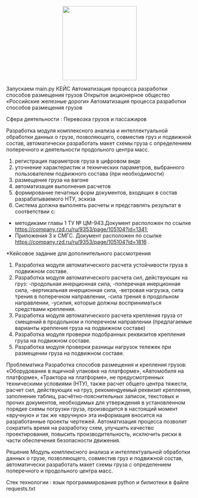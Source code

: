 <div id="header" align="center">
  <img src="https://media.giphy.com/media/hqU2KkjW5bE2v2Z7Q2/giphy.gif" width="200"/>
</div>

Запускаем main.py
    КЕЙС Автоматизация процесса разработки способов размещения грузов 
    Открытое акционерное общество «Российские железные дороги»
Автоматизация процесса разработки способов размещения грузов

Сфера деятельности : Перевозка грузов и пассажиров

Разработка модуля комплексного анализа и интеллектуальной обработки данных о грузе, позволяющего, совместив груз и подвижной состав, автоматически разработать макет схемы груза с определением поперечного и деятельности продольного центра масс.


1) регистрация параметров груза в цифровом виде
2) уточнение характеристик и технических параметров, выбранного пользователем подвижного состава (при необходимости)
3) размещение груза на вагоне
4) автоматизация выполнения расчетов
5) формирование печатных форм документов, входящих в состав разрабатываемого НТУ, эскиза
6) Система должна выполнять расчеты и представлять результат в соответствии с:
- методиками главы 1 ТУ № ЦМ-943.Документ расположен по ссылке https://company.rzd.ru/ru/9353/page/105104?id=1341;
- Приложения 3 к СМГС. Документ расположен по ссылке https://company.rzd.ru/ru/9353/page/105104?id=1816 .

*Кейсовое задание для дополнительного рассмотрения
1. Разработка модуля автоматического расчета устойчивости груза в подвижном составе.
2. Разработка модуля автоматического расчета сил, действующих на груз:
-продольная инерционная сила,
-поперечная инерционная сила,
-вертикальная инерционная сила,
-ветровая нагрузка, сила трения в поперечном направлении,
-сила трения в продольном направлении,
-усилия, которые должны восприниматься средствами крепления.
3. Разработка модуля автоматического расчета крепления груза от смещений в продольном и поперечном
направлении (предлагаемые варианты крепления груза на подвижном составе)
4. Разработка модуля проверки подобранных реквизитов крепления груза на подвижном составе.
5. Разработка модуля проверки разницы нагрузок тележек при размещении груза на подвижном составе.

   
Проблематика
Разработка способов размещения и крепления грузов: «Оборудование в ящичной упаковке на
платформе», «Автомобиля на платформе», «Трактора на платформе», не предусмотренных техническими
условиями (НТУ), также расчет общего центра тяжести, расчет сил, действующих на груз, рекомендуемый
реквизит крепления, заполнение таблиц, расчётно-пояснительных записок, текстовых и прочих
документов, необходимых для утверждения в установленном порядке схемы погрузки груза,
производится в настоящий момент «вручную» и так же «вручную» эта информация вносится на
разработанные проекты чертежей.
Автоматизация процесса позволит сократить время на разработку схем, улучшить качество
проектирования, повысить производительность, исключить риски в части обеспечения безопасности
движения.




Решение
Модуль комплексного анализа и интеллектуальной
обработки данных о грузе, позволяющего, совместив
груз и подвижной состав, автоматически разработать
макет схемы груза с определением поперечного и
продольного центра масс.

Стек технологии : язык программирования python и билиотеки в файле requests.txt
